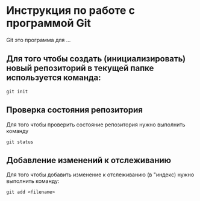# Инструкция по работе с программой Git

Git это программа для ...

## Для того чтобы создать (инициализировать) новый репозиторий в текущей папке используется команда:

    git init     

## Проверка состояния репозитория

Для того чтобы проверить состояние репозитория нужно выполнить команду

    git status  

 ## Добавление изменений к отслеживанию

 Для того чтобы добавить изменение к отслеживанию (в "индекс) нужно выполнить команду:

    git add <filename>

